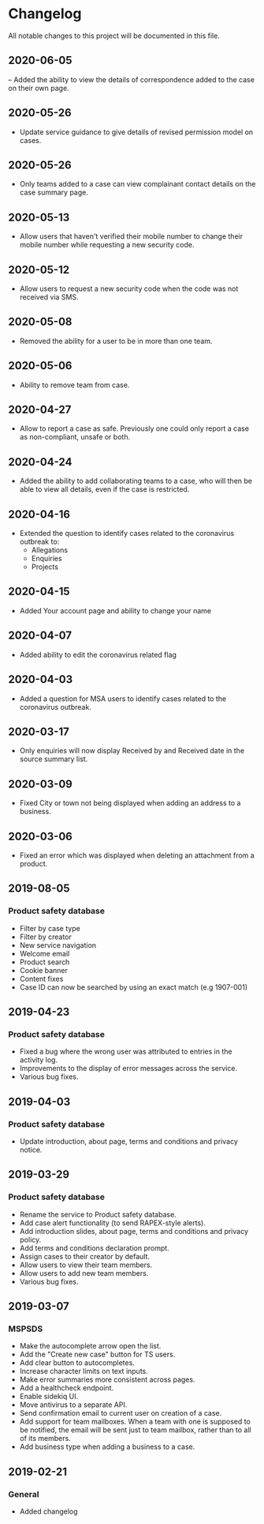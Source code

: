 # Changelog
All notable changes to this project will be documented in this file.

## 2020-06-05
– Added the ability to view the details of correspondence added to the case on their own page.

## 2020-05-26
- Update service guidance to give details of revised permission model on cases.

## 2020-05-26
- Only teams added to a case can view complainant contact details on the case summary page.

## 2020-05-13
- Allow users that haven't verified their mobile number to change their mobile number while requesting a new security code.

## 2020-05-12
- Allow users to request a new security code when the code was not received via SMS.

## 2020-05-08
- Removed the ability for a user to be in more than one team.

## 2020-05-06
- Ability to remove team from case.

## 2020-04-27
- Allow to report a case as safe. Previously one could only report a case as non-compliant, unsafe or both.

## 2020-04-24
- Added the ability to add collaborating teams to a case, who will then be able to view all details, even if the case is restricted.

## 2020-04-16
- Extended the question to identify cases related to the coronavirus outbreak to:
  - Allegations
  - Enquiries
  - Projects

## 2020-04-15
- Added Your account page and ability to change your name

## 2020-04-07
- Added ability to edit the coronavirus related flag

## 2020-04-03
- Added a question for MSA users to identify cases related to the coronavirus outbreak.

## 2020-03-17
- Only enquiries will now display Received by and Received date in the source summary list.

## 2020-03-09
- Fixed City or town not being displayed when adding an address to a business.

## 2020-03-06
- Fixed an error which was displayed when deleting an attachment from a product.

## 2019-08-05
### Product safety database
- Filter by case type
- Filter by creator
- New service navigation
- Welcome email
- Product search
- Cookie banner
- Content fixes
- Case ID can now be searched by using an exact match (e.g 1907-001)

## 2019-04-23
### Product safety database
- Fixed a bug where the wrong user was attributed to entries in the activity log.
- Improvements to the display of error messages across the service.
- Various bug fixes.


## 2019-04-03
### Product safety database
- Update introduction, about page, terms and conditions and privacy notice.


## 2019-03-29
### Product safety database
- Rename the service to Product safety database.
- Add case alert functionality (to send RAPEX-style alerts).
- Add introduction slides, about page, terms and conditions and privacy policy.
- Add terms and conditions declaration prompt.
- Assign cases to their creator by default.
- Allow users to view their team members.
- Allow users to add new team members.
- Various bug fixes.


## 2019-03-07
### MSPSDS
- Make the autocomplete arrow open the list.
- Add the "Create new case" button for TS users.
- Add clear button to autocompletes.
- Increase character limits on text inputs.
- Make error summaries more consistent across pages.
- Add a healthcheck endpoint.
- Enable sidekiq UI.
- Move antivirus to a separate API.
- Send confirmation email to current user on creation of a case.
- Add support for team mailboxes. When a team with one is supposed to be notified, the email will be sent just to
team mailbox, rather than to all of its members.
- Add business type when adding a business to a case.


## 2019-02-21
### General
- Added changelog
